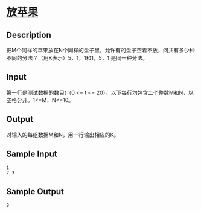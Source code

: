 # [放苹果](http://poj.org/problem?id=1664)

## Description

把M个同样的苹果放在N个同样的盘子里，允许有的盘子空着不放，问共有多少种不同的分法？（用K表示）5，1，1和1，5，1 是同一种分法。

## Input

第一行是测试数据的数目t（0 <= t <= 20）。以下每行均包含二个整数M和N，以空格分开。1<=M，N<=10。

## Output

对输入的每组数据M和N，用一行输出相应的K。

## Sample Input
```
1
7 3
```

## Sample Output
```
8
```
